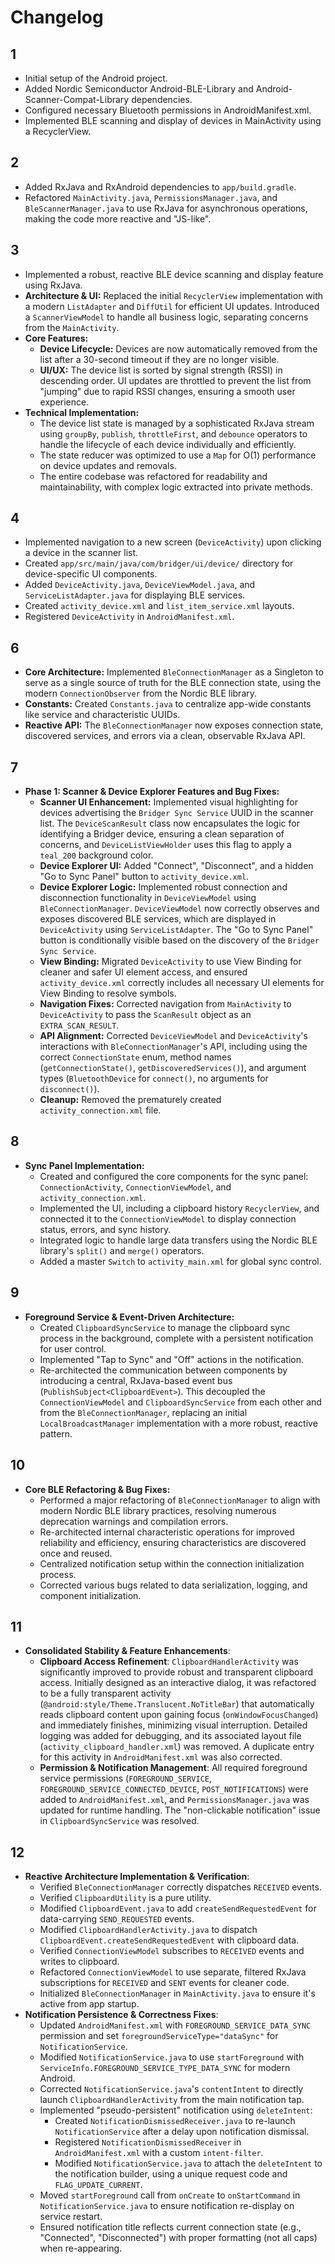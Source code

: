 # Changelog

## 1
- Initial setup of the Android project.
- Added Nordic Semiconductor Android-BLE-Library and Android-Scanner-Compat-Library dependencies.
- Configured necessary Bluetooth permissions in AndroidManifest.xml.
- Implemented BLE scanning and display of devices in MainActivity using a RecyclerView.

## 2
- Added RxJava and RxAndroid dependencies to `app/build.gradle`.
- Refactored `MainActivity.java`, `PermissionsManager.java`, and `BleScannerManager.java` to use RxJava for asynchronous operations, making the code more reactive and "JS-like".

## 3
- Implemented a robust, reactive BLE device scanning and display feature using RxJava.
- **Architecture & UI:** Replaced the initial `RecyclerView` implementation with a modern `ListAdapter` and `DiffUtil` for efficient UI updates. Introduced a `ScannerViewModel` to handle all business logic, separating concerns from the `MainActivity`.
- **Core Features:**
    - **Device Lifecycle:** Devices are now automatically removed from the list after a 30-second timeout if they are no longer visible.
    - **UI/UX:** The device list is sorted by signal strength (RSSI) in descending order. UI updates are throttled to prevent the list from "jumping" due to rapid RSSI changes, ensuring a smooth user experience.
- **Technical Implementation:**
    - The device list state is managed by a sophisticated RxJava stream using `groupBy`, `publish`, `throttleFirst`, and `debounce` operators to handle the lifecycle of each device individually and efficiently.
    - The state reducer was optimized to use a `Map` for O(1) performance on device updates and removals.
    - The entire codebase was refactored for readability and maintainability, with complex logic extracted into private methods.

## 4
- Implemented navigation to a new screen (`DeviceActivity`) upon clicking a device in the scanner list.
- Created `app/src/main/java/com/bridger/ui/device/` directory for device-specific UI components.
- Added `DeviceActivity.java`, `DeviceViewModel.java`, and `ServiceListAdapter.java` for displaying BLE services.
- Created `activity_device.xml` and `list_item_service.xml` layouts.
- Registered `DeviceActivity` in `AndroidManifest.xml`.

## 6
- **Core Architecture:** Implemented `BleConnectionManager` as a Singleton to serve as a single source of truth for the BLE connection state, using the modern `ConnectionObserver` from the Nordic BLE library.
- **Constants:** Created `Constants.java` to centralize app-wide constants like service and characteristic UUIDs.
- **Reactive API:** The `BleConnectionManager` now exposes connection state, discovered services, and errors via a clean, observable RxJava API.

## 7
- **Phase 1: Scanner & Device Explorer Features and Bug Fixes:**
    - **Scanner UI Enhancement:** Implemented visual highlighting for devices advertising the `Bridger Sync Service` UUID in the scanner list. The `DeviceScanResult` class now encapsulates the logic for identifying a Bridger device, ensuring a clean separation of concerns, and `DeviceListViewHolder` uses this flag to apply a `teal_200` background color.
    - **Device Explorer UI:** Added "Connect", "Disconnect", and a hidden "Go to Sync Panel" button to `activity_device.xml`.
    - **Device Explorer Logic:** Implemented robust connection and disconnection functionality in `DeviceViewModel` using `BleConnectionManager`. `DeviceViewModel` now correctly observes and exposes discovered BLE services, which are displayed in `DeviceActivity` using `ServiceListAdapter`. The "Go to Sync Panel" button is conditionally visible based on the discovery of the `Bridger Sync Service`.
    - **View Binding:** Migrated `DeviceActivity` to use View Binding for cleaner and safer UI element access, and ensured `activity_device.xml` correctly includes all necessary UI elements for View Binding to resolve symbols.
    - **Navigation Fixes:** Corrected navigation from `MainActivity` to `DeviceActivity` to pass the `ScanResult` object as an `EXTRA_SCAN_RESULT`.
    - **API Alignment:** Corrected `DeviceViewModel` and `DeviceActivity`'s interactions with `BleConnectionManager`'s API, including using the correct `ConnectionState` enum, method names (`getConnectionState()`, `getDiscoveredServices()`), and argument types (`BluetoothDevice` for `connect()`, no arguments for `disconnect()`).
    - **Cleanup:** Removed the prematurely created `activity_connection.xml` file.

## 8
- **Sync Panel Implementation:**
    - Created and configured the core components for the sync panel: `ConnectionActivity`, `ConnectionViewModel`, and `activity_connection.xml`.
    - Implemented the UI, including a clipboard history `RecyclerView`, and connected it to the `ConnectionViewModel` to display connection status, errors, and sync history.
    - Integrated logic to handle large data transfers using the Nordic BLE library's `split()` and `merge()` operators.
    - Added a master `Switch` to `activity_main.xml` for global sync control.

## 9
- **Foreground Service & Event-Driven Architecture:**
    - Created `ClipboardSyncService` to manage the clipboard sync process in the background, complete with a persistent notification for user control.
    - Implemented "Tap to Sync" and "Off" actions in the notification.
    - Re-architected the communication between components by introducing a central, RxJava-based event bus (`PublishSubject<ClipboardEvent>`). This decoupled the `ConnectionViewModel` and `ClipboardSyncService` from each other and from the `BleConnectionManager`, replacing an initial `LocalBroadcastManager` implementation with a more robust, reactive pattern.

## 10
- **Core BLE Refactoring & Bug Fixes:**
    - Performed a major refactoring of `BleConnectionManager` to align with modern Nordic BLE library practices, resolving numerous deprecation warnings and compilation errors.
    - Re-architected internal characteristic operations for improved reliability and efficiency, ensuring characteristics are discovered once and reused.
    - Centralized notification setup within the connection initialization process.
    - Corrected various bugs related to data serialization, logging, and component initialization.

## 11
- **Consolidated Stability & Feature Enhancements**:
    - **Clipboard Access Refinement**: `ClipboardHandlerActivity` was significantly improved to provide robust and transparent clipboard access. Initially designed as an interactive dialog, it was refactored to be a fully transparent activity (`@android:style/Theme.Translucent.NoTitleBar`) that automatically reads clipboard content upon gaining focus (`onWindowFocusChanged`) and immediately finishes, minimizing visual interruption. Detailed logging was added for debugging, and its associated layout file (`activity_clipboard_handler.xml`) was removed. A duplicate entry for this activity in `AndroidManifest.xml` was also corrected.
    - **Permission & Notification Management**: All required foreground service permissions (`FOREGROUND_SERVICE`, `FOREGROUND_SERVICE_CONNECTED_DEVICE`, `POST_NOTIFICATIONS`) were added to `AndroidManifest.xml`, and `PermissionsManager.java` was updated for runtime handling. The "non-clickable notification" issue in `ClipboardSyncService` was resolved.

## 12
- **Reactive Architecture Implementation & Verification**:
    - Verified `BleConnectionManager` correctly dispatches `RECEIVED` events.
    - Verified `ClipboardUtility` is a pure utility.
    - Modified `ClipboardEvent.java` to add `createSendRequestedEvent` for data-carrying `SEND_REQUESTED` events.
    - Modified `ClipboardHandlerActivity.java` to dispatch `ClipboardEvent.createSendRequestedEvent` with clipboard data.
    - Verified `ConnectionViewModel` subscribes to `RECEIVED` events and writes to clipboard.
    - Refactored `ConnectionViewModel` to use separate, filtered RxJava subscriptions for `RECEIVED` and `SENT` events for cleaner code.
    - Initialized `BleConnectionManager` in `MainActivity.java` to ensure it's active from app startup.
- **Notification Persistence & Correctness Fixes**:
    - Updated `AndroidManifest.xml` with `FOREGROUND_SERVICE_DATA_SYNC` permission and set `foregroundServiceType="dataSync"` for `NotificationService`.
    - Modified `NotificationService.java` to use `startForeground` with `ServiceInfo.FOREGROUND_SERVICE_TYPE_DATA_SYNC` for modern Android.
    - Corrected `NotificationService.java`'s `contentIntent` to directly launch `ClipboardHandlerActivity` from the main notification tap.
    - Implemented "pseudo-persistent" notification using `deleteIntent`:
        - Created `NotificationDismissedReceiver.java` to re-launch `NotificationService` after a delay upon notification dismissal.
        - Registered `NotificationDismissedReceiver` in `AndroidManifest.xml` with a custom `intent-filter`.
        - Modified `NotificationService.java` to attach the `deleteIntent` to the notification builder, using a unique request code and `FLAG_UPDATE_CURRENT`.
    - Moved `startForeground` call from `onCreate` to `onStartCommand` in `NotificationService.java` to ensure notification re-display on service restart.
    - Ensured notification title reflects current connection state (e.g., "Connected", "Disconnected") with proper formatting (not all caps) when re-appearing.
